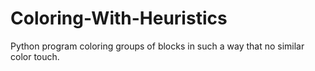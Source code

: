 # Coloring-With-Heuristics
Python program coloring groups of blocks in such a way that no similar color touch.
